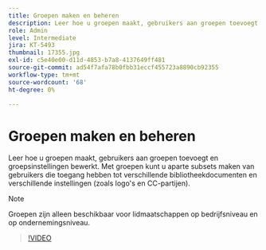 ```yaml
---
title: Groepen maken en beheren
description: Leer hoe u groepen maakt, gebruikers aan groepen toevoegt en groepsinstellingen bewerkt
role: Admin
level: Intermediate
jira: KT-5493
thumbnail: 17355.jpg
exl-id: c5e40e00-d11d-4853-b7a8-4137649ff481
source-git-commit: ad54f7afa78b0fbb31eccf455723a8890cb92355
workflow-type: tm+mt
source-wordcount: '68'
ht-degree: 0%

---
```


# Groepen maken en beheren

Leer hoe u groepen maakt, gebruikers aan groepen toevoegt en groepsinstellingen bewerkt. Met groepen kunt u aparte subsets maken van gebruikers die toegang hebben tot verschillende bibliotheekdocumenten en verschillende instellingen (zoals logo&#39;s en CC-partijen).

>[!NOTE]
>
>Groepen zijn alleen beschikbaar voor lidmaatschappen op bedrijfsniveau en op ondernemingsniveau.

>[!VIDEO](https://video.tv.adobe.com/v/344682?quality=12&learn=on&hidetitle=true)
